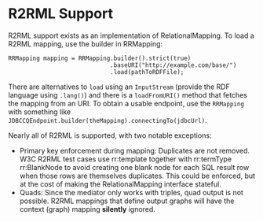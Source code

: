 R2RML Support
=============

R2RML support exists as an implementation of RelationalMapping. 
To load a R2RML mapping, use the builder in RRMapping:

```
RRMapping mapping = RRMapping.builder().strict(true)
                             .baseURI("http://example.com/base/")
                             .load(pathToRDFFile);
```

There are alternatives to `load` using an `InputStream` (provide the RDF 
language using `.lang()`) and there is a `loadFromURI()` method that fetches
the mapping from an URI. To obtain a usable endpoint, use the `RRMapping` 
with something like `JDBCCQEndpoint.builder(theMapping).connectingTo(jdbcUrl)`.

Nearly all of R2RML is supported, with two notable exceptions:

- Primary key enforcement during mapping: Duplicates are not removed. W3C 
  R2RML test cases use rr:template together with rr:termType rr:BlankNode
  to avoid creating one blank node for each SQL result row when those rows 
  are themselves duplicates. This could be enforced, but at the cost of 
  making the RelationalMapping interface stateful.
- Quads: Since the mediator only works with triples, quad output is not 
  possible. R2RML mappings that define output graphs will have the context 
  (graph) mapping **silently** ignored. 
